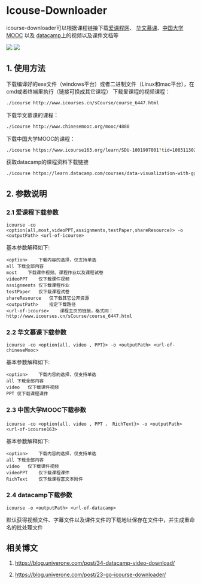 # Icouse-Downloader
icourse-downloader可以根据课程链接下载[爱课程网](https://www.icourses.cn/home/)、 [华文慕课](http://www.chinesemooc.org)、[中国大学MOOC](https://www.icourse163.org) 以及
[datacamp](https://www.datacamp.com/)上的视频以及课件文档等

![](https://img.shields.io/github/repo-size/webscrapingproject/icourse-downloader) ![](https://img.shields.io/github/v/release/webscrapingproject/icourse-downloader)

## 1. 使用方法
下载编译好的exe文件（windows平台）或者二进制文件（Linux和mac平台），在cmd或者终端里执行（链接可换成其它课程）
下载爱课程的视频课程：

```bash
./icourse http://www.icourses.cn/sCourse/course_6447.html
```
下载华文慕课的课程：
```bash
./icourse http://www.chinesemooc.org/mooc/4880
```
下载中国大学MOOC的课程：
```bash
./icourse https://www.icourse163.org/learn/SDU-1001907001?tid=1003113029
```
获取datacamp的课程资料下载链接
```bash
./icourse https://learn.datacamp.com/courses/data-visualization-with-ggplot2-part-3
```
## 2. 参数说明
### 2.1 爱课程下载参数
```
icourse -co <option(all,most,videoPPT,assignments,testPaper,shareResource)> -o <outputPath> <url-of-icourse>
```
基本参数解释如下:
```
<option>	下载内容的选择，仅支持单选
all	下载全部内容
most	下载课件视频、课程作业以及课程试卷
videoPPT	仅下载课件视频
assignments	仅下载课程作业
testPaper	仅下载课程试卷
shareResource	仅下载其它公开资源
<outputPath>	指定下载路径
<url-of-icourse>	课程主页的链接，格式同：http://www.icourses.cn/sCourse/course_6447.html
```
### 2.2 华文慕课下载参数
```
icourse -co <option{all, video , PPT}> -o <outputPath> <url-of-chineseMooc>
```
基本参数解释如下:
```
<option>	下载内容的选择，仅支持单选
all	下载全部内容
video	仅下载课件视频
PPT	仅下载课程课件
```

### 2.3 中国大学MOOC下载参数
```
icourse -co <option{all, video , PPT ， RichText}> -o <outputPath> <url-of-icourse163>
```
基本参数解释如下:
```
<option>	下载内容的选择，仅支持单选
all	下载全部内容
video	仅下载课件视频
videoPPT	仅下载课程课件
RichText	仅下载课程富文本附件
```
### 2.4 datacamp下载参数
```
icourse -o <outputPath> <url-of-datacamp>
```
默认获得视频文件、字幕文件以及课件文件的下载地址保存在文件中，并生成重命名的批处理文件

## 相关博文

1. https://blog.univerone.com/post/34-datacamp-video-download/

2. https://blog.univerone.com/post/23-go-icourse-downloader/
